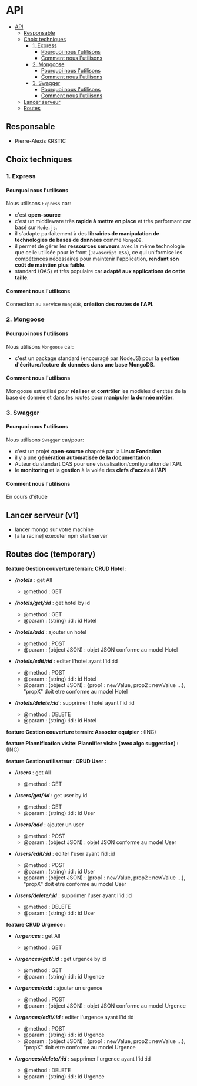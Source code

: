# API

- [API](#api)
  - [Responsable](#responsable)
  - [Choix techniques](#choix-techniques)
    - [1. Express](#1-express)
      - [Pourquoi nous l'utilisons](#pourquoi-nous-lutilisons)
      - [Comment nous l'utilisons](#comment-nous-lutilisons)
    - [2. Mongoose](#2-mongoose)
      - [Pourquoi nous l'utilisons](#pourquoi-nous-lutilisons-1)
      - [Comment nous l'utilisons](#comment-nous-lutilisons-1)
    - [3. Swagger](#3-swagger)
      - [Pourquoi nous l'utilisons](#pourquoi-nous-lutilisons-2)
      - [Comment nous l'utilisons](#comment-nous-lutilisons-2)
  - [Lancer serveur](#lancer-server)
  - [Routes](#routes)

## Responsable

- Pierre-Alexis KRSTIC

## Choix techniques

### 1. Express

#### Pourquoi nous l'utilisons

Nous utilisons `Express` car: 
  - c'est **open-source**
  - c'est un middleware très **rapide à mettre en place** et très performant car basé sur `Node.js`. 
  - il s'adapte parfaitement à des **librairies de manipulation de technologies de bases de données** comme `MongoDB`. 
  - il permet de gérer les **ressources serveurs** avec la même technologie que celle utilisée pour le front (`Javascript ES6`), ce qui uniformise les compétences nécessaires pour maintenir l'application, **rendant son coût de maintien plus faible**.
  - standard (OAS) et très populaire car **adapté aux applications de cette taille**.

#### Comment nous l'utilisons

Connection au service `mongoDB`, **création des routes de l'API**.

### 2. Mongoose

#### Pourquoi nous l'utilisons

Nous utilisons `Mongoose` car:
  - c'est un package standard (encouragé par NodeJS) pour la **gestion d'écriture/lecture de données dans une base MongoDB**.

#### Comment nous l'utilisons

Mongoose est utilisé pour **réaliser** et **contrôler** les modèles d'entités de la base de donnée et dans les routes pour **manipuler la donnée métier**.

### 3. Swagger

#### Pourquoi nous l'utilisons

Nous utilisons `Swagger` car/pour:
  - c'est un projet **open-source** chapoté par la **Linux Fondation**.
  - il y a une **génération automatisée de la documentation**.
  - Auteur du standart OAS pour une visualisation/configuration de l'API.
  - le **monitoring** et la **gestion** à la volée des **clefs d'accès à l'API**

#### Comment nous l'utilisons

En cours d'étude

## Lancer serveur (v1)
  - lancer mongo sur votre machine
  - [a la racine] executer npm start server

## Routes doc (temporary)
**feature Gestion couverture terrain: CRUD Hotel :**
  - **_/hotels_** : get All
    - @method : GET

  - **_/hotels/get/:id_** : get hotel by id
    - @method : GET
    - @param : (string) :id : id Hotel

  - **_/hotels/add_** : ajouter un hotel
    - @method : POST
    - @param : (object JSON) : objet JSON conforme au model Hotel

  - **_/hotels/edit/:id_** : editer l'hotel ayant l'id :id
    - @method : POST
    - @param : (string) :id : id Hotel
    - @param : (object JSON) : {prop1 : newValue, prop2 : newValue ...}, "propX" doit etre conforme au model Hotel

  - **_/hotels/delete/:id_** : supprimer l'hotel ayant l'id :id
    - @method : DELETE
    - @param : (string) :id : id Hotel

**feature Gestion couverture terrain: Associer equipier :**
  (INC)

**feature Plannification visite: Plannifier visite (avec algo suggestion) :**
  (INC)

**feature Gestion utilisateur : CRUD User :**
  - **_/users_** : get All
    - @method : GET

  - **_/users/get/:id_** : get user by id
    - @method : GET
    - @param : (string) :id : id User

  - **_/users/add_** : ajouter un user
    - @method : POST
    - @param : (object JSON) : objet JSON conforme au model User

  - **_/users/edit/:id_** : editer l'user ayant l'id :id
    - @method : POST
    - @param : (string) :id : id User
    - @param : (object JSON) : {prop1 : newValue, prop2 : newValue ...}, "propX" doit etre conforme au model User

  - **_/users/delete/:id_** : supprimer l'user ayant l'id :id
    - @method : DELETE
    - @param : (string) :id : id User

**feature CRUD Urgence :**
  - **_/urgences_** : get All
    - @method : GET

  - **_/urgences/get/:id_** : get urgence by id
    - @method : GET
    - @param : (string) :id : id Urgence

  - **_/urgences/add_** : ajouter un urgence
    - @method : POST
    - @param : (object JSON) : objet JSON conforme au model Urgence

  - **_/urgences/edit/:id_** : editer l'urgence ayant l'id :id
    - @method : POST
    - @param : (string) :id : id Urgence
    - @param : (object JSON) : {prop1 : newValue, prop2 : newValue ...}, "propX" doit etre conforme au model Urgence

  - **_/urgences/delete/:id_** : supprimer l'urgence ayant l'id :id
    - @method : DELETE
    - @param : (string) :id : id Urgence